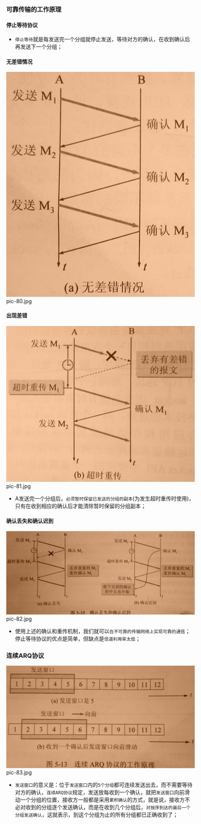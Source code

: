 ### 可靠传输的工作原理
#### 停止等待协议
+ `停止等待`就是每发送完一个分组就停止发送，等待对方的确认，在收到确认后再发送下一个分组；
#### 无差错情况
![image](https://github.com/ningbaoqi/ComputerNetWork/blob/master/gif/pic-80.jpg)   pic-80.jpg
#### 出现差错
![image](https://github.com/ningbaoqi/ComputerNetWork/blob/master/gif/pic-81.jpg)   pic-81.jpg
+ A发送完一个分组后，`必须暂时保留已发送的分组的副本`(为发生超时重传时使用)，只有在收到相应的确认后才能清除暂时保留的分组副本；
#### 确认丢失和确认迟到
![image](https://github.com/ningbaoqi/ComputerNetWork/blob/master/gif/pic-82.jpg)   pic-82.jpg
+ 使用上述的确认和重传机制，我们就可以`在不可靠的传输网络上实现可靠的通信`；停止等待协议的优点是简单，但缺点是`信道利用率太低`；
### 连续ARQ协议
![image](https://github.com/ningbaoqi/ComputerNetWork/blob/master/gif/pic-83.jpg)   pic-83.jpg
+ `发送窗口`的意义是：位于`发送窗口`内的`5个分组`都可连续发送出去，而不需要等待对方的确认，`连续ARQ协议`规定，发送放每收到一个确认，就把`发送窗口`向前滑动一个分组的位置，接收方一般都是采用`累积确认`的方式，就是说，接收方不必对收到的分组逐个发送确认，而是在收到几个分组后，`对按序到达的最后一个分组发送确认`，这就表示，到这个分组为止的所有分组都已正确收到了；
